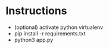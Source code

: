 # Instructions

* (optional) activate python virtualenv
* pip install -r requirements.txt
* python3 app.py